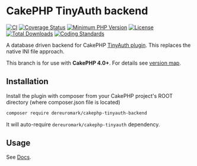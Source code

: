 # CakePHP TinyAuth backend
[![CI](https://github.com/dereuromark/cakephp-tinyauth-backend/workflows/CI/badge.svg?branch=master)](https://github.com/dereuromark/cakephp-tinyauth-backend/actions?query=workflow%3ACI+branch%3Amaster)
[![Coverage Status](https://img.shields.io/codecov/c/github/dereuromark/cakephp-tinyauth-backend/master.svg)](https://codecov.io/github/dereuromark/cakephp-tinyauth-backend/branch/master)
[![Minimum PHP Version](https://img.shields.io/badge/php-%3E%3D%207.2-8892BF.svg)](https://php.net/)
[![License](https://poser.pugx.org/dereuromark/cakephp-tinyauth-backend/license)](https://packagist.org/packages/dereuromark/cakephp-tinyauth-backend)
[![Total Downloads](https://poser.pugx.org/dereuromark/cakephp-tinyauth-backend/d/total)](https://packagist.org/packages/dereuromark/cakephp-tinyauth-backend)
[![Coding Standards](https://img.shields.io/badge/cs-PSR--2--R-yellow.svg)](https://github.com/php-fig-rectified/fig-rectified-standards)

A database driven backend for CakePHP [TinyAuth plugin](https://github.com/dereuromark/cakephp-tinyauth).
This replaces the native INI file approach.

This branch is for use with **CakePHP 4.0+**. For details see [version map](https://github.com/dereuromark/cakephp-tinyauth-backend/wiki#cakephp-version-map).

## Installation

Install the plugin with composer from your CakePHP project's ROOT directory
(where composer.json file is located)

```sh
composer require dereuromark/cakephp-tinyauth-backend
```

It will auto-require `dereuromark/cakephp-tinyauth` dependency.

## Usage
See [Docs](/docs).

